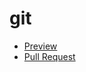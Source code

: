 # git

- [Preview](https://deelray.github.io/git/)
- [Pull Request](https://github.com/deelray/git/pull/1/files)